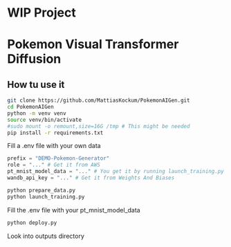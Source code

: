 # WIP Project

# Pokemon Visual Transformer Diffusion

## How tu use it

``` bash
git clone https://github.com/MattiasKockum/PokemonAIGen.git
cd PokemonAIGen
python -m venv venv
source venv/bin/activate
#sudo mount -o remount,size=16G /tmp # This might be needed
pip install -r requirements.txt
```

Fill a .env file with your own data
``` python
prefix = "DEMO-Pokemon-Generator"
role = "..." # Get it from AWS
pt_mnist_model_data = "..." # You get it by running launch_training.py
wandb_api_key = "..." # Get it from Weights And Biases
```

``` bash
python prepare_data.py
python launch_training.py
```

Fill the .env file with your pt_mnist_model_data

``` bash
python deploy.py
```

Look into outputs directory
